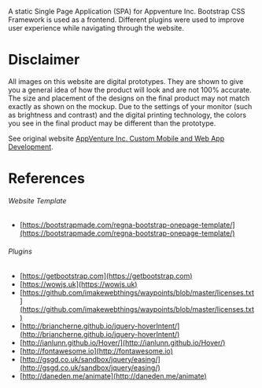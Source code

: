 A static Single Page Application (SPA) for Appventure Inc. Bootstrap CSS Framework is used as a frontend. Different plugins were used to improve user experience while navigating through the website.     

#  Disclaimer
All images on this website are digital prototypes. They are shown to give you a general idea of how the product will look and are not 100% accurate. The size and placement of the designs on the final product may not match exactly as shown on the mockup. Due to the settings of your monitor (such as brightness and contrast) and the digital printing technology, the colors you see in the final product may be different than the prototype.

See original website [AppVenture Inc. Custom Mobile and Web App Development](http://app-venture.co/).

# References

###### Website Template
- [https://bootstrapmade.com/regna-bootstrap-onepage-template/](https://bootstrapmade.com/regna-bootstrap-onepage-template/)

###### Plugins
- [https://getbootstrap.com](https://getbootstrap.com)
- [https://wowjs.uk](https://wowjs.uk)
- [https://github.com/imakewebthings/waypoints/blob/master/licenses.txt](https://github.com/imakewebthings/waypoints/blob/master/licenses.txt)
- [http://briancherne.github.io/jquery-hoverIntent/](http://briancherne.github.io/jquery-hoverIntent/)
- [http://ianlunn.github.io/Hover/](http://ianlunn.github.io/Hover/)
- [http://fontawesome.io](http://fontawesome.io)
- [http://gsgd.co.uk/sandbox/jquery/easing/](http://gsgd.co.uk/sandbox/jquery/easing/)
- [http://daneden.me/animate](http://daneden.me/animate)
